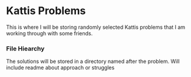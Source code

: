 # Kattis Problems
This is where I will be storing randomly selected Kattis problems that I am working through with some friends.

### File Hiearchy
The solutions will be stored in a directory named after the problem.
Will include readme about approach or struggles
